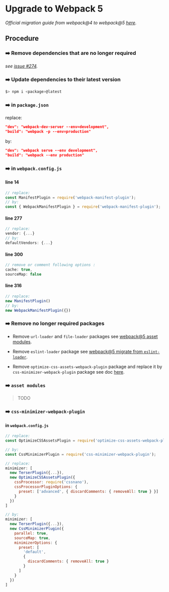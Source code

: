 # Upgrade to Webpack 5

_Official migration guide from webpack@4 to webpack@5 [here](https://webpack.js.org/migrate/5/#upgrade-webpack-4-and-its-pluginsloaders)._

## Procedure

### ➡️ Remove dependencies that are no longer required

_see [issue #274](https://github.com/FlorentinTh/LE2ML-GUI/issues/274)._
### ➡️ Update dependencies to their latest version

```bash
$> npm i <package>@latest
```

### ➡️ in ```package.json```

replace:

```json
"dev": "webpack-dev-server --env=development",
"build": "webpack -p --env=production"
```

by:

```json
"dev": "webpack serve --env development",
"build": "webpack --env production"
```

### ➡️ in ```webpack.config.js```

#### line 14

```js
// replace:
const ManifestPlugin = require('webpack-manifest-plugin');
// by:
const { WebpackManifestPlugin } = require('webpack-manifest-plugin');
```

#### line 277

```js
// replace:
vendor: {...}
// by:
defaultVendors: {...}
```

#### line 300

```js
// remove or comment following options :
cache: true,
sourceMap: false
```

#### line 316

```js
// replace:
new ManifestPlugin()
// by:
new WebpackManifestPlugin({})
```

### ➡️ Remove no longer required packages

- Remove ```url-loader``` and ```file-loader``` packages see [webpack@5 asset modules](https://webpack.js.org/guides/asset-modules).

- Remove ```eslint-loader``` package see [webpack@5 migrate from ```eslint-loader```](https://webpack.js.org/plugins/eslint-webpack-plugin/#migrate-from-eslint-loader).

- Remove ```optimize-css-assets-webpack-plugin``` package and replace it by ```css-minimizer-webpack-plugin``` package see doc [here](https://github.com/webpack-contrib/css-minimizer-webpack-plugin).

### ➡️ ```asset modules```

> TODO

### ➡️ ```css-minimizer-webpack-plugin```

#### in ```webpack.config.js```

```js
// replace:
const OptimizeCSSAssetsPlugin = require('optimize-css-assets-webpack-plugin');

// by:
const CssMinimizerPlugin = require('css-minimizer-webpack-plugin');

// replace:
minimizer: [
  new TerserPlugin({...}),
  new OptimizeCSSAssetsPlugin({
    cssProcessor: require('cssnano'),
    cssProcessorPluginOptions: {
      preset: ['advanced', { discardComments: { removeAll: true } }]
    }
  })
]

// by:
minimizer: [
  new TerserPlugin({...}),
  new CssMinimizerPlugin({
    parallel: true,
    sourceMap: true,
    minimizerOptions: {
      preset: [
        'default',
        {
          discardComments: { removeAll: true }
        }
      ]
    }
  })
]
```
